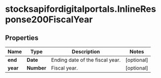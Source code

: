 # stocksapifordigitalportals.InlineResponse200FiscalYear

## Properties

Name | Type | Description | Notes
------------ | ------------- | ------------- | -------------
**end** | **Date** | Ending date of the fiscal year. | [optional] 
**year** | **Number** | Fiscal year. | [optional] 


